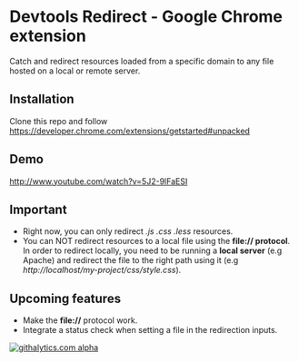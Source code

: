 Devtools Redirect - Google Chrome extension
===============================

Catch and redirect resources loaded from a specific domain to any file hosted on a local or remote server.

Installation
---------------------
Clone this repo and follow https://developer.chrome.com/extensions/getstarted#unpacked

Demo
---------------------
http://www.youtube.com/watch?v=5J2-9lFaESI

Important
---------------------
- Right now, you can only redirect *.js .css .less* resources.
- You can NOT redirect resources to a local file using the **file:// protocol**. In order to redirect locally, you need to be running a **local server** (e.g Apache) and redirect the file to the right path using it (e.g *http://localhost/my-project/css/style.css*).

Upcoming features
---------------------
- Make the **file://** protocol work.
- Integrate a status check when setting a file in the redirection inputs.

[![githalytics.com alpha](https://cruel-carlota.pagodabox.com/53371b8038403906d6d9e528178991f4 "githalytics.com")](http://githalytics.com/kbouchard/boris)
